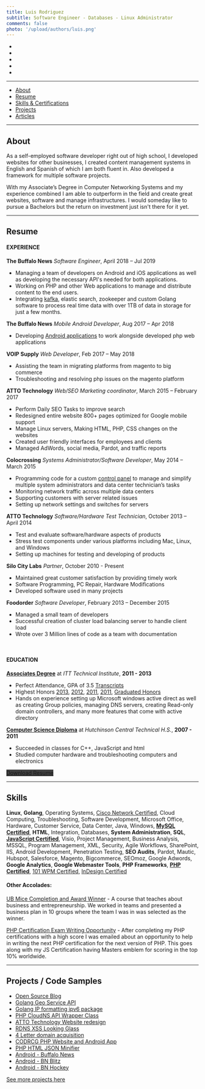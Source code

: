 ```yaml
---
title: Luis Rodriguez
subtitle: Software Engineer - Databases - Linux Administrator
comments: false
photo: '/upload/authors/luis.png'
---
```


<ul class="list-inline text-center">
    <li>
    <a href="tel:17166989236" title="Call me" style="color: #404040;">
        <span class="icon-stack icon-lg">
        <i class="icon icon-circle icon-stack-2x"></i>
        <i class="icon icon-phone icon-stack-1x icon-inverse"></i>
        </span>
    </a>
    </li>
    <li>
    <a href="mailto:luis@silocitylabs.com" title="Email me" style="color: #404040;">
        <span class="icon-stack icon-lg">
        <i class="icon icon-circle icon-stack-2x"></i>
        <i class="icon icon-mail icon-stack-1x icon-inverse"></i>
        </span>
    </a>
    </li>
    <li>
    <a href="http://tra.li/portfolio-linkedin" title="LinkedIn" style="color: #404040;">
        <span class="icon-stack icon-lg">
        <i class="icon icon-circle icon-stack-2x"></i>
        <i class="icon icon-linkedin icon-stack-1x icon-inverse"></i>
        </span>
    </a>
    </li>
    <li>
    <a href="https://stackoverflow.com/users/1263788/ldrrp" title="Stack Overflow" style="color: #404040;">
        <span class="icon-stack icon-lg">
        <i class="icon icon-circle icon-stack-2x"></i>
        <i class="icon icon-stackoverflow icon-stack-1x icon-inverse"></i>
        </span>
    </a>
    </li>
    <li>
    <a href="https://github.com/ldrrp" title="Github" style="color: #404040;">
        <span class="icon-stack icon-lg">
        <i class="icon icon-circle icon-stack-2x"></i>
        <i class="icon icon-github icon-stack-1x icon-inverse"></i>
        </span>
    </a>
    </li>
</ul>

___
<ul class="list-inline text-center">
    <li><a href="#about">About</a></li>
    <li><a href="#resume">Resume</a></li>
    <li><a href="#skills">Skills & Certifications</a></li>
    <li><a href="#projects-code-samples">Projects</a></li>
    <li><a href="#article-section">Articles</a></li>
</ul>

___
## About

As a self-employed software developer right out of high school, I developed websites for other businesses, I created content management systems in English and Spanish of which I am both fluent in. Also developed a framework for multiple software projects.

With my Associate’s Degree in Computer Networking Systems and my experience combined I am able to outperform in the field and create great websites, software and manage infrastructures. I would someday like to pursue a Bachelors but the return on investment just isn't there for it yet.

___
## Resume

#### EXPERIENCE

**The Buffalo News** _Software Engineer_, April 2018 – Jul 2019

 - Managing a team of developers on Android and iOS applications as well as developing the necessary API's needed for both applications.
 - Working on PHP and other Web applications to manage and distribute content to the end users.
 - Integrating [kafka](/post/projects/kafka-cheat-sheet), elastic search, zookeeper and custom Golang software to process real time data with over 1TB of data in storage for just a few months.

**The Buffalo News** _Mobile Android Developer_, Aug 2017 – Apr 2018

 - Developing [Android applications](/tags/android/) to work alongside developed php web applications

**VOIP Supply** _Web Developer_, Feb 2017 – May 2018

 - Assisting the team in migrating platforms from magento to big commerce
 - Troubleshooting and resolving php issues on the magento platform

**ATTO Technology** _Web/SEO Marketing coordinator_, March 2015 – February 2017

 - Perform Daily SEO Tasks to improve search
 - Redesigned entire website 800+ pages optimized for Google mobile support
 - Manage Linux servers, Making HTML, PHP, CSS changes on the websites
 - Created user friendly interfaces for employees and clients
 - Managed AdWords, social media, Pardot, and traffic reports

**Colocrossing** _Systems Administrator/Software Developer_,  May 2014 – March 2015

 - Programming code for a custom [control panel](/post/projects/colocrossing-panel/) to manage and simplify multiple system administrators and data center technician’s tasks
 - Monitoring network traffic across multiple data centers
 - Supporting customers with server related issues
 - Setting up network settings and switches for servers

**ATTO Technology** _Software/Hardware Test Technician_,  October 2013 – April 2014

 - Test and evaluate software/hardware aspects of products
 - Stress test components under various platforms including Mac, Linux, and Windows
 - Setting up machines for testing and developing of products

**Silo City Labs** _Partner_,  October 2010 - Present

 - Maintained great customer satisfaction by providing timely work
 - Software Programming, PC Repair, Hardware Modifications
 - Developed software used in many projects

**Foodorder** _Software Developer_, February 2013 – December 2015

 - Managed a small team of developers
 - Successful creation of cluster load balancing server to handle client load
 - Wrote over 3 Million lines of code as a team with documentation

&nbsp;
#### EDUCATION

**[Associates Degree](/uploads/luis-portfolio/certifications/itt-diploma.jpg)**  at  _ITT Technical Institute_, **2011 - 2013**

 - Perfect Attendance, GPA of 3.5 [Transcripts](/uploads/luis-portfolio/certifications/transcripts.pdf)
 - Highest Honors [2013](/uploads/luis-portfolio/certifications/itt-high-honors-sum-13.jpg), [2012](/uploads/luis-portfolio/certifications/itt-honors-sum-12.jpg), [2011](/uploads/luis-portfolio/certifications/itt-honors-fall-11.jpg), [2011](/uploads/luis-portfolio/certifications/itt-honors-win-11.jpg), [Graduated Honors](/uploads/luis-portfolio/certifications/itt-honors-graduate.jpg)
 - Hands on experience setting up Microsoft windows active direct as well as creating Group policies, managing DNS servers, creating Read-only domain controllers, and many more features that come with active directory

**[Computer Science Diploma](/uploads/luis-portfolio/certifications/hutch-tech-diploma.jpg)** at  _Hutchinson Central Technical H.S._, **2007 - 2011**

 - Succeeded in classes for C++, JavaScript and html
 - Studied computer hardware and troubleshooting computers and electronics


<div class="text-center"><a href="http://tra.li/portfolio-resume" class="btn btn-lg btn-outline btn-danger" style="background-color: #404040; border-color: #272727;"><i class="icon icon-file-word" aria-hidden="true"></i> Download Resume</a></div>

___
## Skills


**Linux**, **Golang**, Operating Systems, [Cisco Network Certified](/uploads/luis-portfolio/certifications/cisco-network-support-cert.jpg), Cloud Computing, Troubleshooting, Software Development, Microsoft Office, Hardware, Customer Service, Data Center, Java, Windows,  **[MySQL Certified](/uploads/luis-portfolio/certifications/mysql-cert.jpg)**,  **HTML**, Integration, Databases,  **System Administration**,  **SQL**,  **[JavaScript Certified](/uploads/luis-portfolio/certifications/js-master-cert.jpg)**, Visio, Project Management, Business Analysis, MSSQL, Program Management, XML, Security, Agile Workflows, SharePoint, IIS, Android Development, Penetration Testing,  **SEO Audits**, Pardot, Mautic, Hubspot, Salesforce, Magento, Bigcommerce, SEOmoz, Google Adwords,  **Google Analytics**,  **Google Webmaster Tools**,  **PHP Frameworks**,  **[PHP Certified](/uploads/luis-portfolio/certifications/php-cert.jpg)**, [101 WPM Certified](/uploads/luis-portfolio/certifications/101wpm-cert.jpg), [InDesign Certified](/uploads/luis-portfolio/certifications/InDesignCS5.5-cert.jpg)

#### Other Accolades:

[UB Mice Completion and Award Winner](/uploads/luis-portfolio/certifications/ub-mice.jpg) - A course that teaches about business and entrepreneurship. We worked in teams and presented a business plan in 10 groups where the team I was in was selected as the winner.

[PHP Certification Exam Writing Opportunity](/uploads/luis-portfolio/certifications/certification-exam-writter.pdf) - After completing my PHP certifications with a high score I was emailed about an opportunity to help in writing the next PHP certification for the next version of PHP. This goes along with my JS Certification having Masters emblem for scoring in the top 10% worldwide.

___
## Projects / Code Samples

 - [Open Source Blog](https://github.com/SiloCityLabs/blog)
 - [Golang Geo Service API](/post/projects/geo-api-service/)
 - [Golang IP formatting ipv6 package](/post/projects/ipformat/)
 - [PHP CloudNS API Wrapper Class](/post/projects/cloudns-api-php/)
 - [ATTO Technology Website redesign](/post/projects/atto-com/)
 - [RDNS XSS Looking Glass](/post/projects/lg-xss-cve/)
 - [4 Letter domain acquisition](/post/projects/atto-com-acquisition)
 - [CODRCG PHP Website and Android App](/post/projects/codrcg-com)
 - [PHP HTML JSON Minifier](/post/projects/php-json-html-minify)
 - [Android - Buffalo News](/post/projects/android-buffalonews)
 - [Android - BN Blitz](/post/projects/android-bn-blitz)
 - [Android - BN Hockey](/post/projects/android-bnhockey)

[See more projects here](/tags/luis-portfolio)